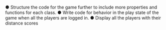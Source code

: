 ● Structure the code for the game further to include more
properties and functions for each class.
● Write code for behavior in the play state of the game when all
the players are logged in.
● Display all the players with their distance scores